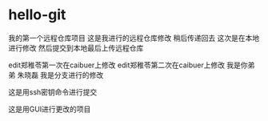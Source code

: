 # hello-git
我的第一个远程仓库项目
这是我进行的远程仓库修改 稍后传递回去
这次是在本地进行修改 然后提交到本地最后上传远程仓库

edit郑稚苓第一次在caibuer上修改
edit郑稚苓第二次在caibuer上修改
我是你弟弟  朱晓磊 
我是分支进行的修改

这是用ssh密钥命令进行提交

这是用GUI进行更改的项目